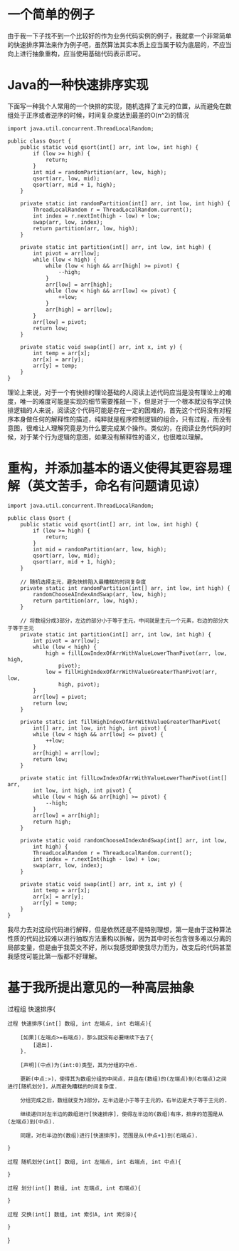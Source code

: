 # 一个简单的例子

由于我一下子找不到一个比较好的作为业务代码实例的例子，我就拿一个非常简单的快速排序算法来作为例子吧，虽然算法其实本质上应当属于较为底层的，不应当向上进行抽象重构，应当使用基础代码表示即可。

# Java的一种快速排序实现

下面写一种我个人常用的一个快排的实现，随机选择了主元的位置，从而避免在数组处于正序或者逆序的时候，时间复杂度达到最差的O(n^2)的情况

```
import java.util.concurrent.ThreadLocalRandom;

public class Qsort {
	public static void qsort(int[] arr, int low, int high) {
		if (low >= high) {
			return;
		}
		int mid = randomPartition(arr, low, high);
		qsort(arr, low, mid);
		qsort(arr, mid + 1, high);
	}

	private static int randomPartition(int[] arr, int low, int high) {
		ThreadLocalRandom r = ThreadLocalRandom.current();
		int index = r.nextInt(high - low) + low;
		swap(arr, low, index);
		return partition(arr, low, high);
	}

	private static int partition(int[] arr, int low, int high) {
		int pivot = arr[low];
		while (low < high) {
			while (low < high && arr[high] >= pivot) {
				--high;
			}
			arr[low] = arr[high];
			while (low < high && arr[low] <= pivot) {
				++low;
			}
			arr[high] = arr[low];
		}
		arr[low] = pivot;
		return low;
	}

	private static void swap(int[] arr, int x, int y) {
		int temp = arr[x];
		arr[x] = arr[y];
		arr[y] = temp;
	}
}
```

理论上来说，对于一个有快排的理论基础的人阅读上述代码应当是没有理论上的难度，唯一的难度可能是实现的细节需要推敲一下，但是对于一个根本就没有学过快排逻辑的人来说，阅读这个代码可能是存在一定的困难的，首先这个代码没有对程序本身做任何的解释性的描述，纯粹就是程序控制逻辑的组合，只有过程，而没有意图，很难让人理解究竟是为什么要完成某个操作。类似的，在阅读业务代码的时候，对于某个行为逻辑的意图，如果没有解释性的语义，也很难以理解。

# 重构，并添加基本的语义使得其更容易理解（英文苦手，命名有问题请见谅）

```
import java.util.concurrent.ThreadLocalRandom;

public class Qsort {
	public static void qsort(int[] arr, int low, int high) {
		if (low >= high) {
			return;
		}
		int mid = randomPartition(arr, low, high);
		qsort(arr, low, mid);
		qsort(arr, mid + 1, high);
	}

	// 随机选择主元，避免快排陷入最糟糕的时间复杂度
	private static int randomPartition(int[] arr, int low, int high) {
		randomChooseAIndexAndSwap(arr, low, high);
		return partition(arr, low, high);
	}

	// 将数组分成3部分，左边的部分小于等于主元，中间就是主元一个元素，右边的部分大于等于主元
	private static int partition(int[] arr, int low, int high) {
		int pivot = arr[low];
		while (low < high) {
			high = fillLowIndexOfArrWithValueLowerThanPivot(arr, low, high,
				pivot);
			low = fillHighIndexOfArrWithValueGreaterThanPivot(arr, low,
				high, pivot);
		}
		arr[low] = pivot;
		return low;
	}

	private static int fillHighIndexOfArrWithValueGreaterThanPivot(
		int[] arr, int low, int high, int pivot) {
		while (low < high && arr[low] <= pivot) {
			++low;
		}
		arr[high] = arr[low];
		return low;
	}

	private static int fillLowIndexOfArrWithValueLowerThanPivot(int[] arr,
		int low, int high, int pivot) {
		while (low < high && arr[high] >= pivot) {
			--high;
		}
		arr[low] = arr[high];
		return high;
	}

	private static void randomChooseAIndexAndSwap(int[] arr, int low,
		int high) {
		ThreadLocalRandom r = ThreadLocalRandom.current();
		int index = r.nextInt(high - low) + low;
		swap(arr, low, index);
	}

	private static void swap(int[] arr, int x, int y) {
		int temp = arr[x];
		arr[x] = arr[y];
		arr[y] = temp;
	}
}
```

我尽力去对这段代码进行解释，但是依然还是不是特别理想，第一是由于这种算法性质的代码比较难以进行抽取方法重构以拆解，因为其中时长包含很多难以分离的局部变量，但是由于我英文不好，所以我感觉即使我尽力而为，改变后的代码甚至我感觉可能比第一版都不好理解。

# 基于我所提出意见的一种高层抽象

过程组 快速排序{

	过程 快速排序(int[] 数组, int 左端点, int 右端点){
	
		[如果](左端点>=右端点)，那么就没有必要继续下去了{
			[退出].
		}.
		
		[声明](中点)为(int:0)类型，其为分组的中点.
		
		更新(中点:>)，使得其为数组分组的中间点，并且在(数组)的(左端点)到(右端点)之间进行[随机划分]，从而避免糟糕的时间复杂度.
		
		分组完成之后，数组就变为3部分，左半边是小于等于主元的，右半边是大于等于主元的.
		
		继续递归对左半边的数组进行[快速排序]，使得左半边的(数组)有序，排序的范围是从(左端点)到(中点).
		
		同理，对右半边的(数组)进行[快速排序]，范围是从(中点+1)到(右端点).
		
	}
	
	过程 随机划分(int[] 数组, int 左端点, int 右端点, int 中点){
	
	}
	
	过程 划分(int[] 数组, int 左端点, int 右端点){
	
	}
	
	过程 交换(int[] 数组, int 索引A, int 索引B){
	
	}
}



